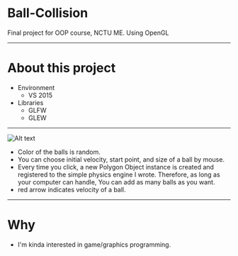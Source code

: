# Ball-Collision
Final project for OOP course, NCTU ME.
Using OpenGL
******
# About this project
   
- Environment
     - VS 2015
- Libraries
     - GLFW
     - GLEW

******


![Alt text](https://github.com/Sciencethebird/Collision/blob/master/collision_demo_1.PNG)
- Color of the balls is random.
- You can choose initial velocity, start point, and size of a ball by mouse.
- Every time you click, a new Polygon Object instance is created and registered to the simple physics engine I wrote. Therefore, as long as your computer can handle, You can add as many balls as you want.
- red arrow indicates velocity of a ball.
****
# Why
- I'm kinda interested in game/graphics programming. 
